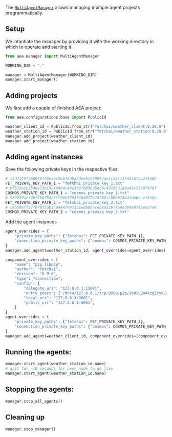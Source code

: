 
The <a href="../api/manager">`MultiAgentManager`</a> allows managing multiple agent projects programmatically.

## Setup

We intantiate the manager by providing it with the working directory in which to operate and starting it:

``` python
from aea.manager import MultiAgentManager

WORKING_DIR = "."

manager = MultiAgentManager(WORKING_DIR)
manager.start_manager()
```

## Adding projects

We first add a couple of finished AEA project:

``` python
from aea.configurations.base import PublicId

weather_client_id = PublicId.from_str("fetchai/weather_client:0.20.0")
weather_station_id = PublicId.from_str("fetchai/weather_station:0.19.0")
manager.add_project(weather_client_id)
manager.add_project(weather_station_id)
```

## Adding agent instances

Save the following private keys in the respective files.
``` python
# 72d3149f5689f0749eaec5ebf6dba5deeb1e89b93ae1c58c71fd43dfaa231e87
FET_PRIVATE_KEY_PATH_1 = "fetchai_private_key_1.txt"
# bf529acb2546e13615ef6004c48e393f0638a5dc0c4979631a9a4bc554079f6f
COSMOS_PRIVATE_KEY_PATH_1 = "cosmos_private_key_1.txt"
# 589839ae54b71b8754a7fe96b52045364077c28705a1806b74441debcae16e0a
FET_PRIVATE_KEY_PATH_2 = "fetchai_private_key_2.txt"
# c9b38eff57f678f5ab5304447997351edb08eceb883267fa4ad849074bec07e4
COSMOS_PRIVATE_KEY_PATH_2 = "cosmos_private_key_2.txt"
```

Add the agent instances
``` python
agent_overrides = {
    "private_key_paths": {"fetchai": FET_PRIVATE_KEY_PATH_1},
    "connection_private_key_paths": {"cosmos": COSMOS_PRIVATE_KEY_PATH_1}
}
manager.add_agent(weather_station_id, agent_overrides=agent_overrides)

component_overrides = {
    "name": "p2p_libp2p",
    "author": "fetchai",
    "version": "0.9.0",
    "type": "connection",
    "config": {
        "delegate_uri": "127.0.0.1:11001",
        "entry_peers": ['/dns4/127.0.0.1/tcp/9000/p2p/16Uiu2HAkzgZYyk25XjAhmgXcdMbahrHYi18uuAzHuxPn1KkdmLRw'],
        "local_uri": "127.0.0.1:9001",
        "public_uri": "127.0.0.1:9001",
    }
}
agent_overrides = {
    "private_key_paths": {"fetchai": FET_PRIVATE_KEY_PATH_2},
    "connection_private_key_paths": {"cosmos": COSMOS_PRIVATE_KEY_PATH_2}
}
manager.add_agent(weather_client_id, component_overrides=[component_overrides], agent_overrides=agent_overrides)
```

## Running the agents:

``` python
manager.start_agent(weather_station_id.name)
# wait for ~10 seconds for peer node to go live
manager.start_agent(weather_station_id.name)
```

## Stopping the agents:

``` python
manager.stop_all_agents()
```

## Cleaning up

``` python
manager.stop_manager()
```